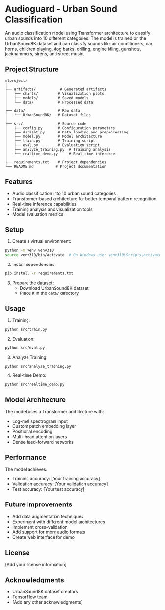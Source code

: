 # Audioguard - Urban Sound Classification

An audio classification model using Transformer architecture to classify urban sounds into 10 different categories. The model is trained on the UrbanSound8K dataset and can classify sounds like air conditioners, car horns, children playing, dog barks, drilling, engine idling, gunshots, jackhammers, sirens, and street music.

## Project Structure

```
mlproject/
│
├── artifacts/           # Generated artifacts
│   ├── charts/         # Visualization plots
│   ├── models/         # Saved models
│   └── data/           # Processed data
│
├── data/               # Raw data
│   └── UrbanSound8K/   # Dataset files
│
├── src/                # Source code
│   ├── config.py       # Configuration parameters
│   ├── dataset.py      # Data loading and preprocessing
│   ├── model.py        # Model architecture
│   ├── train.py        # Training script
│   ├── eval.py         # Evaluation script
│   ├── analyze_training.py  # Training analysis
│   └── realtime_demo.py     # Real-time inference
│
├── requirements.txt    # Project dependencies
└── README.md          # Project documentation
```

## Features

- Audio classification into 10 urban sound categories
- Transformer-based architecture for better temporal pattern recognition
- Real-time inference capabilities
- Training analysis and visualization tools
- Model evaluation metrics

## Setup

1. Create a virtual environment:
```bash
python -m venv venv310
source venv310/bin/activate  # On Windows use: venv310\Scripts\activate
```

2. Install dependencies:
```bash
pip install -r requirements.txt
```

3. Prepare the dataset:
   - Download UrbanSound8K dataset
   - Place it in the `data/` directory

## Usage

1. Training:
```bash
python src/train.py
```

2. Evaluation:
```bash
python src/eval.py
```

3. Analyze Training:
```bash
python src/analyze_training.py
```

4. Real-time Demo:
```bash
python src/realtime_demo.py
```

## Model Architecture

The model uses a Transformer architecture with:
- Log-mel spectrogram input
- Custom patch embedding layer
- Positional encoding
- Multi-head attention layers
- Dense feed-forward networks

## Performance

The model achieves:
- Training accuracy: [Your training accuracy]
- Validation accuracy: [Your validation accuracy]
- Test accuracy: [Your test accuracy]

## Future Improvements

- Add data augmentation techniques
- Experiment with different model architectures
- Implement cross-validation
- Add support for more audio formats
- Create web interface for demo

## License

[Add your license information]

## Acknowledgments

- UrbanSound8K dataset creators
- TensorFlow team
- [Add any other acknowledgments]